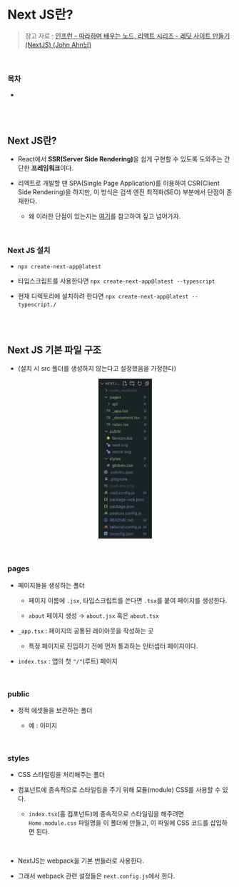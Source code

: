 # Next JS란?

> 참고 자료 : <a href="https://www.inflearn.com/course/lecture?courseSlug=%EB%94%B0%EB%9D%BC%ED%95%98%EB%8A%94-%EB%A0%88%EB%94%A7&unitId=123111&tab=curriculum">인프런 - 따라하며 배우는 노드, 리액트 시리즈 - 레딧 사이트 만들기(NextJS) (John Ahn님)</a>

<br/>

### 목차

- <a href=""></a>

<br/><br/>

## Next JS란?

- React에서 <strong>SSR(Server Side Rendering)</strong>을 쉽게 구현할 수 있도록 도와주는 간단한 **프레임워크**이다.

- 리엑트로 개발할 땐 SPA(Single Page Application)를 이용하여 CSR(Client Side Rendering)을 하지만, 이 방식은 검색 엔진 최적화(SEO) 부분에서 단점이 존재한다.

  - 왜 이러한 단점이 있는지는 <a href="https://github.com/SangYoonLee1231/TIL/blob/main/NextJS/ssr_vs_csr.md">여기</a>를 참고하여 짚고 넘어가자.

<br/>

### Next JS 설치

- `npx create-next-app@latest`

- 타입스크립트를 사용한다면 `npx create-next-app@latest --typescript`

- 현재 디렉토리에 설치하려 한다면 `npx create-next-app@latest --typescript./`

<br/><br/>

## Next JS 기본 파일 구조

- (설치 시 src 폴더를 생성하지 않는다고 설정했음을 가정한다)

  <div align="center">

    <img src="img/nextjs-file-structure.png" width="120">

  </div>

<br/>

### pages

- 페이지들을 생성하는 폴더

  - 페이지 이름에 `.jsx`, 타입스크립트를 쓴다면 `.tsx`를 붙여 페이지를 생성한다.

  - `about` 페이지 생성 → `about.jsx` 혹은 `about.tsx`

- `_app.tsx` : 페이지의 공통된 레이아웃을 작성하는 곳

  - 특정 페이지로 진입하기 전에 먼저 통과하는 인터셉터 페이지이다.

- `index.tsx` : 앱의 첫 `"/"`(루트) 페이지

<br/>

### public

- 정적 에셋들을 보관하는 폴더

  - 예 : 이미지

<br/>

### styles

- CSS 스타일링을 처리해주는 폴더

- 컴포넌트에 종속적으로 스타일링을 주기 위해 모듈(module) CSS를 사용할 수 있다.

  - `index.tsx`(홈 컴포넌트)에 종속적으로 스타일링을 해주려면 `Home.module.css` 파일명을 이 폴더에 만들고, 이 파일에 CSS 코드를 삽입하면 된다.

<br/>

- NextJS는 webpack을 기본 번들러로 사용한다.

- 그래서 webpack 관련 설정들은 `next.config.js`에서 한다.

<br/><br/>

##
